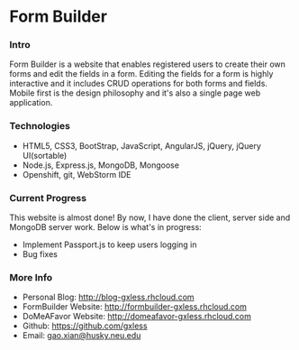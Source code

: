 # Form Builder


### Intro
Form Builder is a website that enables registered users to create their own forms and edit the fields in a form. Editing the fields for a form is highly interactive and it includes CRUD operations for both forms and fields. Mobile first is the design philosophy and it's also a single page web application.


### Technologies
* HTML5, CSS3, BootStrap, JavaScript, AngularJS, jQuery, jQuery UI(sortable)
* Node.js, Express.js, MongoDB, Mongoose
* Openshift, git, WebStorm IDE


### Current Progress
This website is almost done! By now, I have done the client, server side and MongoDB server work. Below is what's in progress:
* Implement Passport.js to keep users logging in
* Bug fixes


### More Info
* Personal Blog: http://blog-gxless.rhcloud.com
* FormBuilder Website: http://formbuilder-gxless.rhcloud.com
* DoMeAFavor Website: http://domeafavor-gxless.rhcloud.com
* Github: https://github.com/gxless
* Email: gao.xian@husky.neu.edu


